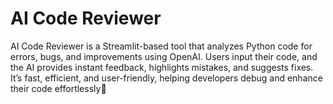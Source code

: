 # AI Code Reviewer
AI Code Reviewer is a Streamlit-based tool that analyzes Python code for errors, bugs, and improvements using OpenAI. Users input their code, and the AI provides instant feedback, highlights mistakes, and suggests fixes. It’s fast, efficient, and user-friendly, helping developers debug and enhance their code effortlessly🚀
